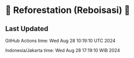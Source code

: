
# 🌳 Reforestation (Reboisasi) 🌲

## Last Updated

GitHub Actions time: Wed Aug 28 10:19:10 UTC 2024

Indonesia/Jakarta time: Wed Aug 28 17:19:10 WIB 2024
